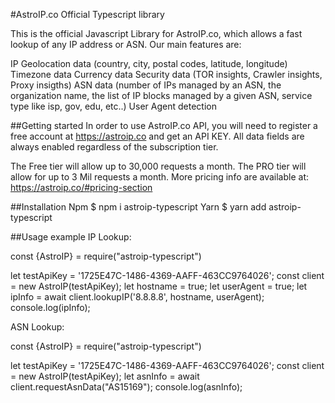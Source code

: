 
#AstroIP.co Official Typescript library

This is the official Javascript Library for AstroIP.co, which allows a fast lookup of any IP address or ASN. Our main features are:

IP Geolocation data (country, city, postal codes, latitude, longitude)
Timezone data
Currency data
Security data (TOR insights, Crawler insights, Proxy insigths)
ASN data (number of IPs managed by an ASN, the organization name, the list of IP blocks managed by a given ASN, service type like isp, gov, edu, etc..)
User Agent detection

##Getting started
In order to use AstroIP.co API, you will need to register a free account at https://astroip.co and get an API KEY. All data fields are always enabled regardless of the subscription tier.

The Free tier will allow up to 30,000 requests a month.
The PRO tier will allow for up to 3 Mil requests a month.
More pricing info are available at: https://astroip.co/#pricing-section

##Installation
Npm
    $ npm i astroip-typescript
Yarn
    $ yarn add astroip-typescript

##Usage example
IP Lookup:

  const {AstroIP} = require("astroip-typescript")
 
  let testApiKey = '1725E47C-1486-4369-AAFF-463CC9764026';
  const client = new AstroIP(testApiKey);
  let hostname = true;
  let userAgent = true;
  let ipInfo = await client.lookupIP('8.8.8.8', hostname, userAgent);
  console.log(ipInfo);

ASN Lookup:

  const {AstroIP} = require("astroip-typescript")
  
  let testApiKey = '1725E47C-1486-4369-AAFF-463CC9764026';
  const client = new AstroIP(testApiKey);
  let asnInfo = await client.requestAsnData("AS15169");
  console.log(asnInfo);

